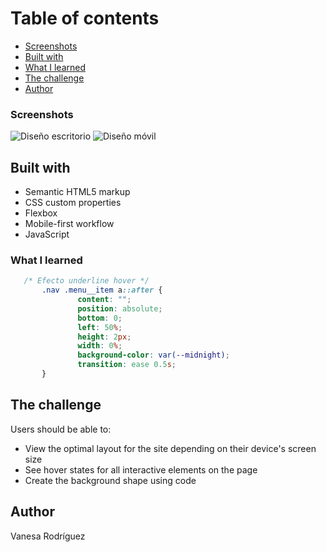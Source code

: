 # Table of contents

- [Screenshots](#screenshots)
- [Built with](#built-with)
- [What I learned](#what-i-learned)
- [The challenge](#the-challenge)
- [Author](#author)


### Screenshots
![Diseño escritorio](/screenshot\intro-component__desktop.png)
![Diseño móvil](/screenshot\intro_component__mobile.png)


## Built with

- Semantic HTML5 markup
- CSS custom properties
- Flexbox
- Mobile-first workflow
- JavaScript 


### What I learned


```css
   /* Efecto underline hover */
       .nav .menu__item a::after {
               content: "";
               position: absolute;
               bottom: 0;
               left: 50%;
               height: 2px;
               width: 0%;
               background-color: var(--midnight);
               transition: ease 0.5s;
       }
```

## The challenge

Users should be able to:

- View the optimal layout for the site depending on their device's screen size
- See hover states for all interactive elements on the page
- Create the background shape using code


## Author
Vanesa Rodríguez



